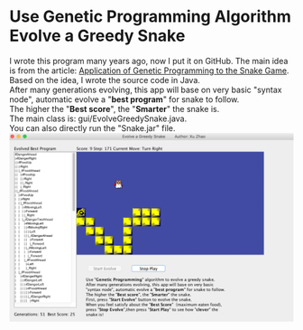 # Use Genetic Programming Algorithm Evolve a Greedy Snake
  I wrote this program many years ago, now I put it on GitHub.
  The main idea is from the article: <a href="http://www.gamedev.net/page/resources/_/technical/artificial-intelligence/application-of-genetic-programming-to-the-snake-r1175">Application of Genetic Programming to the Snake Game</a>. <br>
  Based on the idea, I wrote the source code in Java.<br>
  After many generations evolving, this app will base on very basic "syntax node", automatic evolve a "<b>best program</b>" for snake to follow.<br>
  The higher the "<b>Best score</b>", the "<b>Smarter</b>" the snake is.<br>
  The main class is: gui/EvolveGreedySnake.java. <br>
  You can also directly run the "Snake.jar" file.</span>
  <img src="snake/evolve_snake.png" width="700"/>

